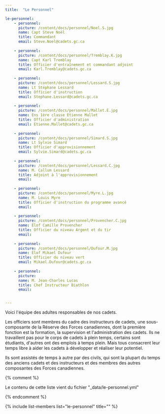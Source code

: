 ```yaml
---
title:  "Le Personnel"  

le-personnel:
    - personnel:
      picture: /content/docs/personnel/Noel.S.jpg
      name: Capt Steve Noël
      title: Commandant
      email: Steve.Noel@cadets.gc.ca
    
    - personnel:
      picture: /content/docs/personnel/Tremblay.K.jpg
      name: Capt Karl Tremblay
      title: Officier d'entraînement et commandant adjoint
      email: Karl.Tremblay@cadets.gc.ca
    
    - personnel:
      picture: /content/docs/personnel/Lessard.S.jpg
      name: Lt Stéphane Lessard
      title: Officier d'instruction
      email: Stephane.Lessard@cadets.gc.ca
    
    - personnel: 
      picture: /content/docs/personnel/Mallet.E.jpg
      name: Ens 1ère classe Etienne Mallet
      title: Officier d'administration
      email: Etienne.Mallet@cadets.gc.ca
    
    - personnel: 
      picture: /content/docs/personnel/Simard.S.jpg
      name: Lt Sylvie Simard
      title: Officier d'approvisionnement
      email: Sylvie.Simard@cadets.gc.ca
    
    - personnel: 
      picture: /content/docs/personnel/Lessard.C.jpg
      name: M. Callum Lessard
      title: Adjoint à l'approvisionnement
      email: 
    
    - personnel: 
      picture: /content/docs/personnel/Myre.L.jpg
      name: M. Louis Myre
      title: Officier d'instruction du programme avancé
      email: 
    
    - personnel: 
      picture: /content/docs/personnel/Provencher.C.jpg
      name: Élof Camille Provencher
      title: Officier du niveau Argent et du tir 
      email: 
    
    - personnel:
      picture: /content/docs/personnel/Dufour.M.jpg
      name: Élof Mikael Dufour
      title: Officier du niveau vert
      email: Mikael.Dufour@cadets.gc.ca
    
    - personnel: 
      picture: 
      name: M. Jean-Charles Lucas
      title: Chef Instructeur Biathlon
      email: 


---
```


Voici l'équipe des adultes responsables de nos cadets.

Les officiers sont membres du cadre des instructeurs de cadets, une sous-composante de la Réserve des Forces canadiennes, dont la première fonction est la formation, la supervision et l'administration des cadets. Ils ne travaillent pas pour le corps de cadets à plein temps, certains sont étudiants, d'autres ont des emplois à temps plein. Mais tous consacrent leur temps libre à aider les cadets à développer et réaliser leur potentiel.

Ils sont assistés de temps à autre par des civils, qui sont la plupart du temps des anciens cadets et des instructeurs et des membres des autres composantes des Forces canadiennes.




{% comment %}

   Le contenu de cette liste vient du fichier "_data/le-personnel.yml" 

{% endcomment %}

{% include list-members list="le-personnel" title="" %}
